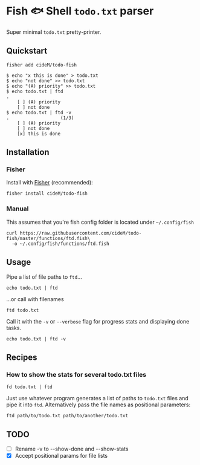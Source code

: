 # Fish :fish: Shell `todo.txt` parser

Super minimal `todo.txt` pretty-printer.

## Quickstart

```fish
fisher add cideM/todo-fish
```

```fish
$ echo "x this is done" > todo.txt
$ echo "not done" >> todo.txt
$ echo "(A) priority" >> todo.txt
$ echo todo.txt | ftd
.
    [ ] (A) priority
    [ ] not done
$ echo todo.txt | ftd -v
.                   (1/3)
    [ ] (A) priority
    [ ] not done
    [x] this is done
```

## Installation

### Fisher

Install with [Fisher](https://github.com/jorgebucaran/fisher) (recommended):

```shell
fisher install cideM/todo-fish
```

### Manual

This assumes that you're fish config folder is located under `~/.config/fish`

```shell
curl https://raw.githubusercontent.com/cideM/todo-fish/master/functions/ftd.fish\
  -o ~/.config/fish/functions/ftd.fish
```

## Usage

Pipe a list of file paths to `ftd`...

```fish
echo todo.txt | ftd
```

...or call with filenames

```fish
ftd todo.txt
```

Call it with the `-v` or `--verbose` flag for progress stats and displaying done tasks.

```fish
echo todo.txt | ftd -v
```

## Recipes

### How to show the stats for several todo.txt files

```fish
fd todo.txt | ftd
```

Just use whatever program generates a list of paths to `todo.txt` files and pipe it into `ftd`. Alternatively pass the file names as positional parameters:

```fish
ftd path/to/todo.txt path/to/another/todo.txt
```

## TODO

- [ ] Rename -v to --show-done and --show-stats
- [x] Accept positional params for file lists
